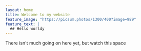 ```yaml
---
layout: home
title: Welcome to my website
feature_image: "https://picsum.photos/1300/400?image=989"
feature_text: |
  ## Hello worldy
---
```


There isn't much going on here yet, but watch this space
